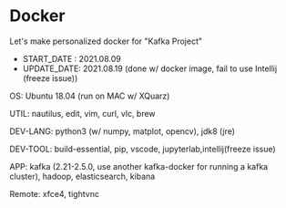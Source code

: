 # Docker

Let's make personalized docker for "Kafka Project"

- START_DATE : 2021.08.09
- UPDATE_DATE: 2021.08.19 (done w/ docker image, fail to use Intellij (freeze issue))

OS: Ubuntu 18.04 (run on MAC w/ XQuarz)

UTIL: nautilus, edit, vim, curl, vlc, brew

DEV-LANG: python3 (w/ numpy, matplot, opencv), jdk8 (jre)

DEV-TOOL: build-essential, pip, vscode, jupyterlab,intellij(freeze issue)

APP: kafka (2.21-2.5.0, use another kafka-docker for running a kafka cluster), hadoop, elasticsearch, kibana

Remote: xfce4, tightvnc
